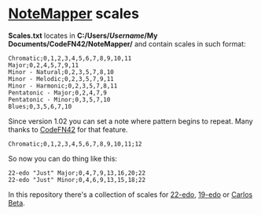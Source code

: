 # [NoteMapper](http://codefn42.com/notemapper.html) scales

**Scales.txt** locates in **C:/Users/_Username_/My Documents/CodeFN42/NoteMapper/** and contain scales in such format:
```
Chromatic;0,1,2,3,4,5,6,7,8,9,10,11
Major;0,2,4,5,7,9,11
Minor - Natural;0,2,3,5,7,8,10
Minor - Melodic;0,2,3,5,7,9,11
Minor - Harmonic;0,2,3,5,7,8,11
Pentatonic - Major;0,2,4,7,9
Pentatonic - Minor;0,3,5,7,10
Blues;0,3,5,6,7,10
```
Since version 1.02 you can set a note where pattern begins to repeat. Many thanks to [CodeFN42](http://codefn42.com/) for that feature.
```
Chromatic;0,1,2,3,4,5,6,7,8,9,10,11;12
```
So now you can do thing like this:
```
22-edo "Just" Major;0,4,7,9,13,16,20;22
22-edo "Just" Minor;0,4,6,9,13,15,18;22
```

In this repository there's a collection of scales for [22-edo](http://xenharmonic.wikispaces.com/22edo), [19-edo](http://xenharmonic.wikispaces.com/19edo) or [Carlos Beta](http://xenharmonic.wikispaces.com/Carlos+Beta).

